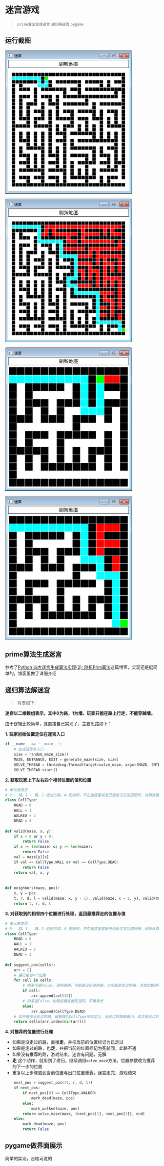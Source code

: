 # 迷宫游戏

> `prime算法生成迷宫` `递归解迷宫` `pygame`

## 运行截图
![](images/SCREEN_SHOT_01.jpg)

![](images/SCREEN_SHOT_02.jpg)

![](images/SCREEN_SHOT_03.jpg)

![](images/SCREEN_SHOT_04.jpg)

## prime算法生成迷宫

参考了[Python 四大迷宫生成算法实现(2): 随机Prim算法](https://blog.csdn.net/marble_xu/article/details/88285926)这篇博客，实现还是挺简单的，博客里做了详细介绍

## 递归算法解迷宫

> 背景如下:

**迷宫以二维数组表示，其中0为路，1为墙，玩家只能在路上行走，不能穿越墙。**

由于逻辑比较简单，就直接自己实现了，主要思路如下：

**1. 玩家初始位置定位在迷宫入口**
```python
if __name__ == '__main__':
    # 生成迷宫与入口
    size = random_maze_size()
    MAZE, ENTRANCE, EXIT = generate_maze(size, size)
    SOLVE_THREAD = threading.Thread(target=solve_maze, args=(MAZE, ENTRANCE, EXIT, draw_maze))
    SOLVE_THREAD.start()
```
**2. 获取玩家上下左右四个相邻位置的值和位置**
```python
# 单元格类型
# 0 - 路，1 - 墙，2-走过的路，4-死胡同，不在迷宫里或是已经走过又回退回来，说明此路不通
class CellType:
    ROAD = 0
    WALL = 1
    WALKED = 2
    DEAD = 3
    
def valid(maze, x, y):
    if x < 0 or y < 0:
        return False
    if x >= len(maze) or y >= len(maze):
        return False
    val = maze[y][x]
    if val == CellType.WALL or val == CellType.DEAD:
        return False
    return val, x, y


def neighbors(maze, pos):
    x, y = pos
    t, r, d, l = valid(maze, x, y - 1), valid(maze, x + 1, y), valid(maze, x, y + 1), valid(maze, x - 1, y)
    return t, r, d, l
```
**3. 对获取到的相邻四个位置进行处理，返回最推荐走的位置与值**
```python
# 单元格类型
# 0 - 路，1 - 墙，2-走过的路，4-死胡同，不在迷宫里或是已经走过又回退回来，说明此路不通
class CellType:
    ROAD = 0
    WALL = 1
    WALKED = 2
    DEAD = 3
    
def suggest_pos(cells):
    arr = []
    # 遍历相邻4个位置
    for cell in cells:
        # 如果不是False，说明是路，可能是没走过的路，也可能是走过的路，添加到数组中
        if cell:
            arr.append(cell[0])
        # 如果是False，说明是墙或者死胡同，不再考虑
        else:
            arr.append(CellType.DEAD)
    # 优先推荐没走过的路，根据我们CellType中的定义，没走过的路值最小，其次是走过的路
    return cells[arr.index(min(arr))]
```
**4. 对推荐的位置进行处理**
- 如果是没走过的路，直接**走**，并把当前的位置标记为已走过
- 如果是走过的路，也**走**，并把当前的位置标记为死胡同，此路不通
- 如果没有推荐的路，游戏结束，迷宫有问题，无解
- **走** 这个动作，就用到了递归，继续调用`solve_maze`方法，位置参数改为推荐的下一步的位置
- 重复以上步骤直到当前位置与出口位置重叠，迷宫走完，游戏结束
```python
    next_pos = suggest_pos((t, r, d, l))
    if next_pos:
        if next_pos[0] == CellType.WALKED:
            mark_dead(maze, pos)
        else:
            mark_walked(maze, pos)
        return solve_maze(maze, (next_pos[1], next_pos[2]), end)
    else:
        mark_dead(maze, pos)
        return False
```
## pygame做界面展示
简单的实现，没啥可说的